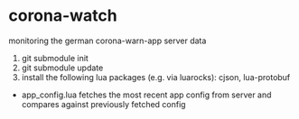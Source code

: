 # corona-watch
monitoring the german corona-warn-app server data

1) git submodule init
2) git submodule update
3) install the following lua packages (e.g. via luarocks): cjson, lua-protobuf
 
* app_config.lua fetches the most recent app config from server and compares against previously fetched config

